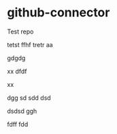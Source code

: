 # github-connector
Test repo

tetst
ffhf
tretr
aa

gdgdg


xx
dfdf

xx

dgg
sd
sdd
dsd

dsdsd
ggh


fdff
fdd